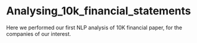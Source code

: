 # Analysing_10k_financial_statements
Here we performed our first NLP analysis of 10K financial paper, for the companies of our interest.
